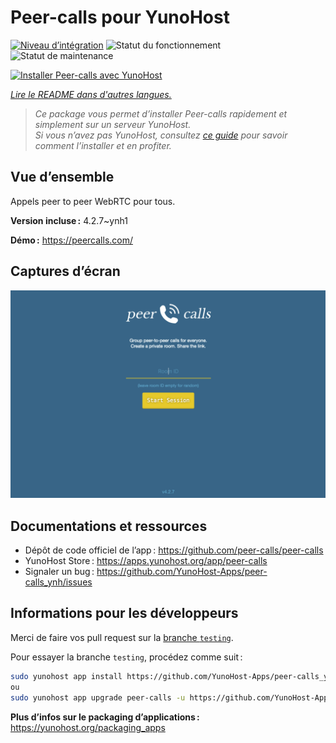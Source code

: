 <!--
Nota bene : ce README est automatiquement généré par <https://github.com/YunoHost/apps/tree/master/tools/readme_generator>
Il NE doit PAS être modifié à la main.
-->

# Peer-calls pour YunoHost

[![Niveau d’intégration](https://apps.yunohost.org/badge/integration/peer-calls)](https://ci-apps.yunohost.org/ci/apps/peer-calls/)
![Statut du fonctionnement](https://apps.yunohost.org/badge/state/peer-calls)
![Statut de maintenance](https://apps.yunohost.org/badge/maintained/peer-calls)

[![Installer Peer-calls avec YunoHost](https://install-app.yunohost.org/install-with-yunohost.svg)](https://install-app.yunohost.org/?app=peer-calls)

*[Lire le README dans d'autres langues.](./ALL_README.md)*

> *Ce package vous permet d’installer Peer-calls rapidement et simplement sur un serveur YunoHost.*  
> *Si vous n’avez pas YunoHost, consultez [ce guide](https://yunohost.org/install) pour savoir comment l’installer et en profiter.*

## Vue d’ensemble

Appels peer to peer WebRTC pour tous.

**Version incluse :** 4.2.7~ynh1

**Démo :** <https://peercalls.com/>

## Captures d’écran

![Capture d’écran de Peer-calls](./doc/screenshots/screenshot.png)

## Documentations et ressources

- Dépôt de code officiel de l’app : <https://github.com/peer-calls/peer-calls>
- YunoHost Store : <https://apps.yunohost.org/app/peer-calls>
- Signaler un bug : <https://github.com/YunoHost-Apps/peer-calls_ynh/issues>

## Informations pour les développeurs

Merci de faire vos pull request sur la [branche `testing`](https://github.com/YunoHost-Apps/peer-calls_ynh/tree/testing).

Pour essayer la branche `testing`, procédez comme suit :

```bash
sudo yunohost app install https://github.com/YunoHost-Apps/peer-calls_ynh/tree/testing --debug
ou
sudo yunohost app upgrade peer-calls -u https://github.com/YunoHost-Apps/peer-calls_ynh/tree/testing --debug
```

**Plus d’infos sur le packaging d’applications :** <https://yunohost.org/packaging_apps>
